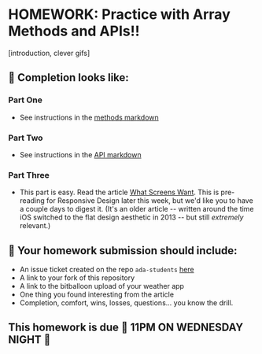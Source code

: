 # HOMEWORK: Practice with Array Methods and APIs!!

[introduction, clever gifs]

## 🚀 Completion looks like:

### Part One

- See instructions in the [methods markdown](./methods/)

### Part Two

- See instructions in the [API markdown](./api/)

### Part Three

- This part is easy. Read the article [What Screens Want](https://www.frankchimero.com/writing/what-screens-want/). This is pre-reading for Responsive Design later this week, but we'd like you to have a couple days to digest it. (It's an older article -- written around the time iOS switched to the flat design aesthetic in 2013 -- but still _extremely_ relevant.)

## 🚀 Your homework submission should include:

- An issue ticket created on the repo `ada-students` [here](https://git.generalassemb.ly/nyc-wdi-ada/ada-students/issues/new)
- A link to your fork of this repository
- A link to the bitballoon upload of your weather app
- One thing you found interesting from the article
- Completion, comfort, wins, losses, questions... you know the drill.

## This homework is due 🚨 11PM ON WEDNESDAY NIGHT 🚨